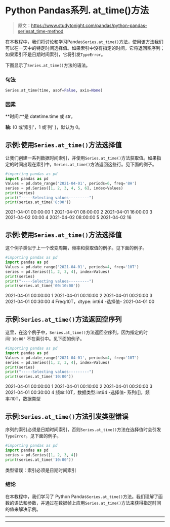 # Python Pandas系列. at_time()方法

> 原文：<https://www.studytonight.com/pandas/python-pandas-seriesat_time-method>

在本教程中，我们将讨论和学习Pandas`Series.at_time()`方法，使用该方法我们可以在一天中的特定时间选择值。如果索引中没有指定的时间，它将返回空序列；如果索引不是日期时间索引，它将引发`TypeError`。

下图显示了`Series.at_time()`方法的语法。

### 句法

```py
Series.at_time(time, asof=False, axis=None)
```

### 因素

**时间:**是 datetime.time 或 str。

**轴:** {0 或'索引'，1 或'列' }，默认为 0。

## 示例:使用`Series.at_time()`方法选择值

让我们创建一系列数据时间索引，并使用`Series.at_time()`方法获取值。如果指定的时间出现在索引中，`Series.at_time()`方法返回这些行。见下面的例子。

```py
#importing pandas as pd
import pandas as pd
Values = pd.date_range('2021-04-01', periods=6, freq='8H')
series = pd.Series([1, 2, 3, 4, 5, 6], index=Values)
print(series)
print("-----Selecting values---------")
print(series.at_time('8:00'))
```

2021-04-01 00:00:00 1
2021-04-01 08:00:00 2
2021-04-01 16:00:00 3
2021-04-02 00:00 4
2021-04-02 08:00:00 5
2021-04-02 16

## 示例:使用`Series.at_time()`方法选择值

这个例子类似于上一个改变周期，频率和获取值的例子。见下面的例子。

```py
#importing pandas as pd
import pandas as pd
Values = pd.date_range('2021-04-01', periods=4, freq='10T')
series = pd.Series([1, 2, 3, 4], index=Values)
print(series)
print("-----Selecting values---------")
print(series.at_time('00:10:00'))
```

2021-04-01 00:00:00 1
2021-04-01 00:10:00 2
2021-04-01 00:20:00 3
2021-04-01 00:30:00 4
Freq:10T，dtype: int64
-选择值-
2021-04-01 00

## 示例:`Series.at_time()`方法返回空序列

这里，在这个例子中，`Series.at_time()`方法返回空序列，因为指定的时间`'10:00'` 不在索引中。见下面的例子。

```py
#importing pandas as pd
import pandas as pd
Values = pd.date_range('2021-04-01', periods=4, freq='10T')
series = pd.Series([1, 2, 3, 4], index=Values)
print(series)
print("-----Selecting values---------")
print(series.at_time('10:00'))
```

2021-04-01 00:00:00 1
2021-04-01 00:10:00 2
2021-04-01 00:20:00 3
2021-04-01 00:30:00 4
频率:10T，数据类型:int64
-选择值-
系列([]，频率:10T，数据类型

## 示例:`Series.at_time()`方法引发类型错误

序列的索引必须是日期时间索引，否则`Series.at_time()`方法在选择值时会引发`TypeError`。见下面的例子。

```py
#importing pandas as pd
import pandas as pd
series = pd.Series([1, 2, 3, 4])
print(series.at_time('10:00'))
```

类型错误：索引必须是日期时间索引

### 结论

在本教程中，我们学习了 Python Pandas`Series.at_time()`方法。我们理解了函数的语法和参数，并通过在数据帧上应用`Series.at_time()`方法来获得指定时间的值来解决示例。

* * *

* * *
